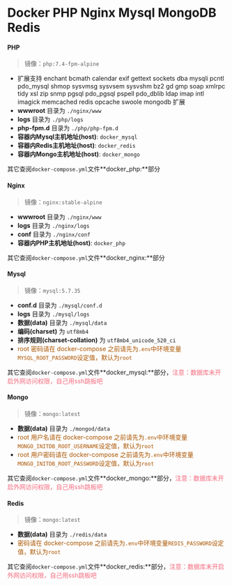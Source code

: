 # Docker PHP Nginx Mysql MongoDB Redis

#### PHP
>镜像：`php:7.4-fpm-alpine`

-  扩展支持 enchant bcmath calendar exif gettext sockets dba mysqli pcntl pdo_mysql shmop sysvmsg sysvsem sysvshm bz2 gd gmp soap xmlrpc tidy xsl zip snmp pgsql pdo_pgsql pspell pdo_dblib ldap imap intl imagick memcached redis opcache swoole mongodb 扩展
-  **wwwroot** 目录为 `./nginx/www`
-  **logs** 目录为 `./php/logs`
-  **php-fpm.d** 目录为 `./php/php-fpm.d`
-  **容器内Mysql主机地址(host)**: `docker_mysql`
-  **容器内Redis主机地址(host)**: `docker_redis`
-  **容器内Mongo主机地址(host)**: `docker_mongo`

其它查阅`docker-compose.yml`文件**docker_php:**部分

#### Nginx
>镜像：`nginx:stable-alpine`

-  **wwwroot** 目录为 `./nginx/www`
-  **logs** 目录为 `./nginx/logs`
-  **conf** 目录为 `./nginx/conf`
-  **容器内PHP主机地址(host)**: `docker_php`

其它查阅`docker-compose.yml`文件**docker_nginx:**部分

#### Mysql
>镜像：`mysql:5.7.35`

-  **conf.d** 目录为 `./mysql/conf.d`
-  **logs** 目录为 `./mysql/logs`
-  **数据(data)** 目录为 `./mysql/data`
-  **编码(charset)** 为 `utf8mb4`
-  **排序规则(charset-collation)** 为 `utf8mb4_unicode_520_ci`
-  <span style="color:#a50">root 密码请在 docker-compose 之前请先为`.env`中环境变量`MYSQL_ROOT_PASSWORD`设定值，默认为`root`</span>

其它查阅`docker-compose.yml`文件**docker_mysql:**部分，<span style="color:#f56b7e">注意：数据库未开启外网访问权限，自己用ssh跳板吧</span>

#### Mongo
>镜像：`mongo:latest`

-  **数据(data)** 目录为 `./mongod/data`
-  <span style="color:#a50">root 用户名请在 docker-compose 之前请先为`.env`中环境变量`MONGO_INITDB_ROOT_USERNAME`设定值，默认为`root`</span>
-  <span style="color:#a50">root 用户密码请在 docker-compose 之前请先为`.env`中环境变量`MONGO_INITDB_ROOT_PASSWORD`设定值，默认为`root`</span>

其它查阅`docker-compose.yml`文件**docker_mongo:**部分，<span style="color:#f56b7e">注意：数据库未开启外网访问权限，自己用ssh跳板吧</span>

#### Redis
>镜像：`mongo:latest`

-  **数据(data)** 目录为 `./redis/data`
-  <span style="color:#a50">密码请在 docker-compose 之前请先为`.env`中环境变量`REDIS_PASSWORD`设定值，默认为`root`</span>

其它查阅`docker-compose.yml`文件**docker_redis:**部分，<span style="color:#f56b7e">注意：数据库未开启外网访问权限，自己用ssh跳板吧</span>